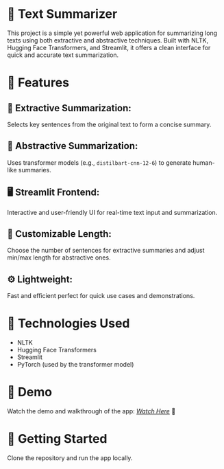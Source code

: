 # 📝 Text Summarizer  
This project is a simple yet powerful web application for summarizing long texts using both extractive and abstractive techniques. Built with NLTK, Hugging Face Transformers, and Streamlit, it offers a clean interface for quick and accurate text summarization.

# 🚀 Features  
## 🧠 Extractive Summarization: 
Selects key sentences from the original text to form a concise summary.  
## 🤖 Abstractive Summarization: 
Uses transformer models (e.g., `distilbart-cnn-12-6`) to generate human-like summaries.  
## 🖥️ Streamlit Frontend: 
Interactive and user-friendly UI for real-time text input and summarization.  
## 🎯 Customizable Length: 
Choose the number of sentences for extractive summaries and adjust min/max length for abstractive ones.  
## ⚙️ Lightweight: 
Fast and efficient perfect for quick use cases and demonstrations.

# 🧰 Technologies Used  
- NLTK  
- Hugging Face Transformers  
- Streamlit  
- PyTorch (used by the transformer model)

# 📸 Demo  
Watch the demo and walkthrough of the app: [*Watch Here*](https://youtu.be/wBXUyogiNJk?si=dPSNMCrn0r7L53c5) 🎥

# 📂 Getting Started  
Clone the repository and run the app locally.

